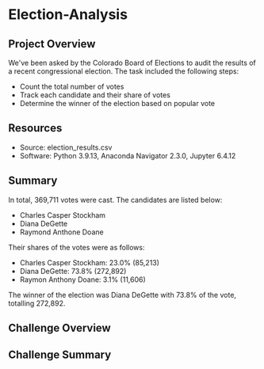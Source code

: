 # Election-Analysis

## Project Overview
We've been asked by the Colorado Board of Elections to audit the results of a recent congressional election. The task included the following steps:

- Count the total number of votes
- Track each candidate and their share of votes
- Determine the winner of the election based on popular vote

## Resources
- Source: election_results.csv
- Software: Python 3.9.13, Anaconda Navigator 2.3.0, Jupyter 6.4.12

## Summary
In total, 369,711 votes were cast. The candidates are listed below:

- Charles Casper Stockham
- Diana DeGette
- Raymond Anthone Doane

Their shares of the votes were as follows:

- Charles Casper Stockham: 23.0% (85,213)
- Diana DeGette: 73.8% (272,892)
- Raymon Anthony Doane: 3.1% (11,606)

The winner of the election was Diana DeGette with 73.8% of the vote, totalling 272,892.

## Challenge Overview

## Challenge Summary
